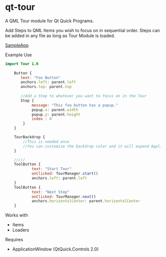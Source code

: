# qt-tour
A QML Tour module for Qt Quick Programs.

Add Steps to QML Items you wish to focus on in sequential order.  Steps can be added in any file as long as Tour Module is loaded.

[SampleApp](imgs/SampleApp.png)

Example Use

```qml
import Tour 1.0
 
    Button {
       text: "Foo Button"
       anchors.left: parent.left
       anchors.top: parent.top
       
       //Add a Step to whatever you want to focus on in the Tour
       Step {
            message: "This foo button has a popup."
            popup.x: parent.width
            popup.y: parent.height
            index : 0
        }
    }

    TourBackdrop {
        //This is needed once
        //You can customize the backdrop color and it will expand ApplicationWindow
    }

    /////
    ToolButton {
            text: "Start Tour"
            onClicked: TourManager.start()
            anchors.left: parent.left
    }
    ToolButton {
            text: "Next Step"
            onClicked: TourManager.next()
            anchors.horizontalCenter: parent.horizontalCenter
    }
````

Works with

*   Items
*   Loaders

Requires

* ApplicationWindow (QtQuick.Controls 2.0)